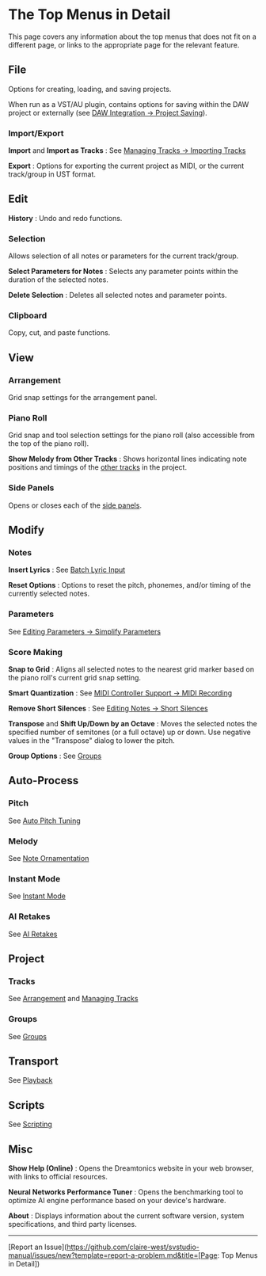 # The Top Menus in Detail

This page covers any information about the top menus that does not fit on a different page, or links to the appropriate page for the relevant feature.

## File
Options for creating, loading, and saving projects.

When run as a VST/AU plugin, contains options for saving within the DAW project or externally (see [DAW Integration → Project Saving](../daw-integration/plugin.md#project-saving)).

### Import/Export

**Import** and **Import as Tracks**
: See [Managing Tracks → Importing Tracks](../quickstart/managing-tracks.md#importing-tracks)

**Export**
: Options for exporting the current project as MIDI, or the current track/group in UST format.

## Edit
**History**
: Undo and redo functions.

### Selection
Allows selection of all notes or parameters for the current track/group.

**Select Parameters for Notes**
: Selects any parameter points within the duration of the selected notes.

**Delete Selection**
: Deletes all selected notes and parameter points.

### Clipboard
Copy, cut, and paste functions.

## View

### Arrangement
Grid snap settings for the arrangement panel.

### Piano Roll
Grid snap and tool selection settings for the piano roll (also accessible from the top of the piano roll).

**Show Melody from Other Tracks**
: Shows horizontal lines indicating note positions and timings of the [other tracks](../quickstart/managing-tracks.md#creating-tracks) in the project.

### Side Panels
Opens or closes each of the [side panels](../workspace/side-panels.md).

## Modify

### Notes

**Insert Lyrics**
: See [Batch Lyric Input](batch-lyrics.md)

**Reset Options**
: Options to reset the pitch, phonemes, and/or timing of the currently selected notes.

### Parameters
See [Editing Parameters → Simplify Parameters](../parameters/editing-parameters.md#simplify-parameters)

### Score Making
**Snap to Grid**
: Aligns all selected notes to the nearest grid marker based on the piano roll's current grid snap setting.

**Smart Quantization**
: See [MIDI Controller Support → MIDI Recording](midi-controller.md#midi-recording)

**Remove Short Silences**
: See [Editing Notes → Short Silences](../quickstart/editing-notes.md#short-silences)

**Transpose** and **Shift Up/Down by an Octave**
: Moves the selected notes the specified number of semitones (or a full octave) up or down. Use negative values in the "Transpose" dialog to lower the pitch.

**Group Options**
: See [Groups](groups.md)

## Auto-Process

### Pitch
See [Auto Pitch Tuning](../ai-functions/auto-pitch-tuning.md)

### Melody
See [Note Ornamentation](note-ornamentation.md)

### Instant Mode
See [Instant Mode](../ai-functions/instant-mode.md)

### AI Retakes
See [AI Retakes](../ai-functions/ai-retakes.md)

## Project

### Tracks
See [Arrangement](../workspace/arrangement.md) and [Managing Tracks](../quickstart/managing-tracks.md)

### Groups
See [Groups](groups.md)

## Transport
See [Playback](../quickstart/playback.md)

## Scripts
See [Scripting](scripting.md)

## Misc
**Show Help (Online)**
: Opens the Dreamtonics website in your web browser, with links to official resources.

**Neural Networks Performance Tuner**
: Opens the benchmarking tool to optimize AI engine performance based on your device's hardware.

**About**
: Displays information about the current software version, system specifications, and third party licenses.

---

[Report an Issue](https://github.com/claire-west/svstudio-manual/issues/new?template=report-a-problem.md&title=[Page: Top Menus in Detail])